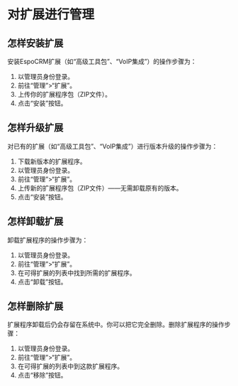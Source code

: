 # 对扩展进行管理

## 怎样安装扩展

安装EspoCRM扩展（如“高级工具包”、“VoIP集成”）的操作步骤为：

1. 以管理员身份登录。
2. 前往“管理”>“扩展”。
3. 上传你的扩展程序包（ZIP文件）。
4. 点击“安装”按钮。


## 怎样升级扩展

对已有的扩展（如“高级工具包”、“VoIP集成”）进行版本升级的操作步骤为：

1. 下载新版本的扩展程序。
2. 以管理员身份登录。
3. 前往“管理”>“扩展”。
4. 上传新的扩展程序包（ZIP文件）——无需卸载原有的版本。
5. 点击“安装”按钮。


## 怎样卸载扩展

卸载扩展程序的操作步骤为：

1. 以管理员身份登录。
2. 前往“管理”>“扩展”。
3. 在可得扩展的列表中找到所需的扩展程序。
4. 点击“卸载”按钮。


## 怎样删除扩展

扩展程序卸载后仍会存留在系统中。你可以把它完全删除。删除扩展程序的操作步骤：

1. 以管理员身份登录。
2. 前往“管理”>“扩展”。
3. 在可得扩展的列表中到这款扩展程序。
4. 点击“移除”按钮。

